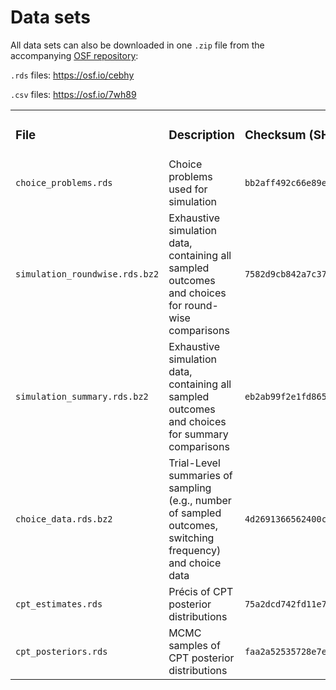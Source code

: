 
# Data sets

All data sets can also be downloaded in one `.zip` file from the
accompanying [OSF repository](https://osf.io/wcr5a/):

`.rds` files: <https://osf.io/cebhy>

`.csv` files: <https://osf.io/7wh89>

<table style="width:100%;">
<colgroup>
<col style="width: 15%" />
<col style="width: 51%" />
<col style="width: 32%" />
</colgroup>
<tbody>
<tr class="odd">
<td><h3 id="file">File</h3></td>
<td><h3 id="description">Description</h3></td>
<td><h3 id="checksum-sha-256">Checksum (SHA-256)</h3></td>
</tr>
<tr class="even">
<td><code>choice_problems.rds</code></td>
<td>Choice problems used for simulation</td>
<td><code>bb2aff492c66e89e72eaf20a1dd9f03b77803ffec676c5d81ca1672509881d77</code></td>
</tr>
<tr class="odd">
<td><code>simulation_roundwise.rds.bz2</code></td>
<td>Exhaustive simulation data, containing all sampled outcomes and
choices for round-wise comparisons</td>
<td><code>7582d9cb842a7c3774c357a3e3385adacd505ea11c86f76cadd4021e0d45cd1e</code></td>
</tr>
<tr class="even">
<td><code>simulation_summary.rds.bz2</code></td>
<td>Exhaustive simulation data, containing all sampled outcomes and
choices for summary comparisons</td>
<td><code>eb2ab99f2e1fd8652d6b9571a2da3d06b8c1d75d5cd70cab7312519f9150188b</code></td>
</tr>
<tr class="odd">
<td><code>choice_data.rds.bz2</code></td>
<td>Trial-Level summaries of sampling (e.g., number of sampled outcomes,
switching frequency) and choice data</td>
<td><code>4d2691366562400c02a2c80a73ddb8ecd85c59cedf97590867a4a88ef7764b65</code></td>
</tr>
<tr class="even">
<td><code>cpt_estimates.rds</code></td>
<td>Précis of CPT posterior distributions</td>
<td><code>75a2dcd742fd11e713a5873a06ba2877c3bf34d6b67b4f0cde112db1ad28ccba</code></td>
</tr>
<tr class="odd">
<td><code>cpt_posteriors.rds</code></td>
<td>MCMC samples of CPT posterior distributions</td>
<td><code>faa2a52535728e7e1f87f47691b8b305c847b9f3d6c082737042c56923f60eb4</code></td>
</tr>
</tbody>
</table>
